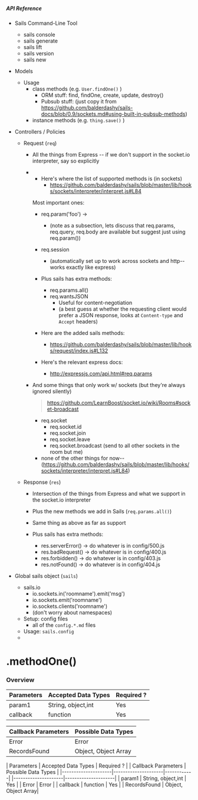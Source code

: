 ##### API Reference

+ Sails Command-Line Tool
  + sails console
  + sails generate
  + sails lift
  + sails version
  + sails new

+ Models
  + Usage
    + class methods (e.g. `User.findOne()` )
      + ORM stuff: find, findOne, create, update, destroy()
      + Pubsub stuff: (just copy it from https://github.com/balderdashy/sails-docs/blob/0.9/sockets.md#using-built-in-pubsub-methods)
    + instance methods (e.g. `thing.save()` )

+ Controllers / Policies
  + Request (`req`)
    + All the things from Express -- if we don't support in the socket.io interpreter, say so explicitly
    + + Here's where the list of supported methods is (in sockets)
        + https://github.com/balderdashy/sails/blob/master/lib/hooks/sockets/interpreter/interpret.js#L84

      Most important ones:
      + req.param('foo') -> 
        +  (note as a subsection, lets discuss that req.params, req.query, req.body are available but suggest just using req.param())
      + req.session
        + (automatically set up to work across sockets and http-- works exactly like express)

      + Plus sails has extra methods:
        + req.params.all()
        + req.wantsJSON
          + Useful for content-negotiation
          + (a best guess at whether the requesting client would prefer a JSON response, looks at `Content-type` and `Accept` headers)
      
      + Here are the added sails methods:
        + https://github.com/balderdashy/sails/blob/master/lib/hooks/request/index.js#L132
  
      + Here's the relevant express docs:
        + http://expressjs.com/api.html#req.params
      
    + And some things that only work w/ sockets (but they're always ignored silently)
      > https://github.com/LearnBoost/socket.io/wiki/Rooms#socket-broadcast
      + req.socket
        + req.socket.id
        + req.socket.join
        + req.socket.leave
        + req.socket.broadcast (send to all other sockets in the room but me)
      + none of the other things for now-- (https://github.com/balderdashy/sails/blob/master/lib/hooks/sockets/interpreter/interpret.js#L84)
      
  + Response (`res`)
    + Intersection of the things from Express and what we support in the socket.io interpreter
    + Plus the new methods we add in Sails (`req.params.all()`)
    + Same thing as above as far as support

    + Plus sails has extra methods:
      + res.serverError()   -> do whatever is in config/500.js
      + res.badRequest()    -> do whatever is in config/400.js
      + res.forbidden()     -> do whatever is in config/403.js
      + res.notFound()      -> do whatever is in config/404.js
     

+ Global sails object (`sails`)
  + sails.io
    + io.sockets.in('roomname').emit('msg')
    + io.sockets.emit('roomname')
    + io.sockets.clients('roomname')
    + (don't worry about namespaces)
  + Setup: config files
    + all of the `config.*.md` files
  + Usage: `sails.config`
  + 
  

# .methodOne()

### Overview

|    Parameters       | Accepted Data Types | Required ? |
|---------------------|---------------------|------------|
|     param1          | String, object,int  | Yes		     |
|     callback        | function            | Yes        |

| Callback Parameters | Possible Data Types |
|---------------------|---------------------|
|      Error          |     Error           |
|  RecordsFound       | Object, Object Array|





|    Parameters       | Accepted Data Types | Required ? |  | Callback Parameters | Possible Data Types |
|---------------------|---------------------|------------|  |---------------------|---------------------|
|     param1          | String, object,int  | Yes		     |  |      Error          |     Error           |
|     callback        | function            | Yes        |  |  RecordsFound       | Object, Object Array|





